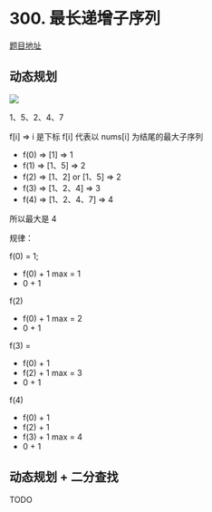 # 300. 最长递增子序列

[题目地址](https://leetcode.cn/problems/longest-increasing-subsequence/)

## 动态规划

![](https://limy-1309594960.cos.ap-beijing.myqcloud.com/202301162226512.png)

1、5、2、4、7

f[i] => i 是下标 f[i] 代表以 nums[i] 为结尾的最大子序列

- f(0) => [1] => 1
- f(1) => [1、5] => 2
- f(2) => [1、2] or [1、5] => 2
- f(3) => [1、2、4] => 3
- f(4) => [1、2、4、7] => 4

所以最大是 4

规律：

f(0) = 1;

- f(0) + 1 max = 1
- 0 + 1

f(2)

- f(0) + 1 max = 2
- 0 + 1

f(3) =

- f(0) + 1
- f(2) + 1 max = 3
- 0 + 1

f(4)

- f(0) + 1
- f(2) + 1
- f(3) + 1 max = 4
- 0 + 1

## 动态规划 + 二分查找

TODO
